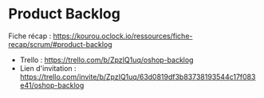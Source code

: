 # Product Backlog

Fiche récap : https://kourou.oclock.io/ressources/fiche-recap/scrum/#product-backlog

- Trello : https://trello.com/b/ZpzIQ1uq/oshop-backlog
- Lien d'invitation : https://trello.com/invite/b/ZpzIQ1uq/63d0819df3b83738193544c17f083e41/oshop-backlog


